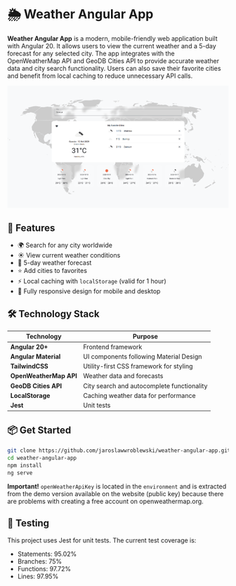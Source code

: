 # 🌦️ Weather Angular App

**Weather Angular App** is a modern, mobile-friendly web application built with Angular 20. It allows users to view the current weather and a 5-day forecast for any selected city. The app integrates with the OpenWeatherMap API and GeoDB Cities API to provide accurate weather data and city search functionality. Users can also save their favorite cities and benefit from local caching to reduce unnecessary API calls.

![App Screenshot](./screenshot.png)

## 🚀 Features

- 🌍 Search for any city worldwide
- ☀️ View current weather conditions
- 📅 5-day weather forecast
- ⭐ Add cities to favorites
- ⚡ Local caching with `localStorage` (valid for 1 hour)
- 📱 Fully responsive design for mobile and desktop

## 🛠️ Technology Stack

| Technology             | Purpose                                    |
|------------------------|--------------------------------------------|
| **Angular 20+**        | Frontend framework                         |
| **Angular Material**   | UI components following Material Design    |
| **TailwindCSS**        | Utility-first CSS framework for styling    |
| **OpenWeatherMap API** | Weather data and forecasts                 |
| **GeoDB Cities API**   | City search and autocomplete functionality |
| **LocalStorage**       | Caching weather data for performance       |
| **Jest**               | Unit tests                                 |

## 📦 Get Started

```bash
git clone https://github.com/jaroslawwroblewski/weather-angular-app.git
cd weather-angular-app
npm install
ng serve
```
**Important!**
`openWeatherApiKey` is located in the `environment` and is extracted from the demo version available on the website (public key) because there are problems with creating a free account on openweathermap.org.

## 🧪 Testing

This project uses Jest for unit tests. The current test coverage is:
- Statements: 95.02%
- Branches: 75%
- Functions: 97.72%
- Lines: 97.95%
